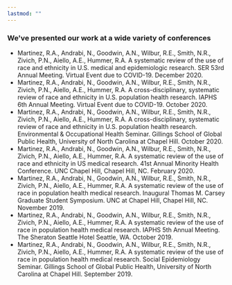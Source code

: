```yaml
---
lastmod: ""
---
```


### We've presented our work at a wide variety of conferences

+ Martinez, R.A., Andrabi, N., Goodwin, A.N., Wilbur, R.E., Smith, N.R., Zivich, P.N., Aiello, A.E., Hummer, R.A. A systematic review of the use of race and ethnicity in U.S. medical and epidemiologic research. SER 53rd Annual Meeting. Virtual Event due to COVID-19. December 2020.
+ Martinez, R.A., Andrabi, N., Goodwin, A.N., Wilbur, R.E., Smith, N.R., Zivich, P.N., Aiello, A.E., Hummer, R.A. A cross-disciplinary, systematic review of race and ethnicity in U.S. population health research. IAPHS 6th Annual Meeting. Virtual Event due to COVID-19. October 2020.
+ Martinez, R.A., Andrabi, N., Goodwin, A.N., Wilbur, R.E., Smith, N.R., Zivich, P.N., Aiello, A.E., Hummer, R.A. A cross-disciplinary, systematic review of race and ethnicity in U.S. population health research. Environmental & Occupational Health Seminar. Gillings School of Global Public Health, University of North Carolina at Chapel Hill. October 2020.
+ Martinez, R.A., Andrabi, N., Goodwin, A.N., Wilbur, R.E., Smith, N.R., Zivich, P.N., Aiello, A.E., Hummer, R.A. A systematic review of the use of race and ethnicity in US medical research. 41st Annual Minority Health Conference. UNC Chapel Hill, Chapel Hill, NC. February 2020.
+ Martinez, R.A., Andrabi, N., Goodwin, A.N., Wilbur, R.E., Smith, N.R., Zivich, P.N., Aiello, A.E., Hummer, R.A. A systematic review of the use of race in population health medical research. Inaugural Thomas M. Carsey Graduate Student Symposium. UNC at Chapel Hill, Chapel Hill, NC. November 2019.
+ Martinez, R.A., Andrabi, N., Goodwin, A.N., Wilbur, R.E., Smith, N.R., Zivich, P.N., Aiello, A.E., Hummer, R.A. A systematic review of the use of race in population health medical research. IAPHS 5th Annual Meeting. The Sheraton Seattle Hotel Seattle, WA. October 2019.
+ Martinez, R.A., Andrabi, N., Goodwin, A.N., Wilbur, R.E., Smith, N.R., Zivich, P.N., Aiello, A.E., Hummer, R.A. A systematic review of the use of race in population health medical research. Social Epidemiology Seminar. Gillings School of Global Public Health, University of North Carolina at Chapel Hill. September 2019.


